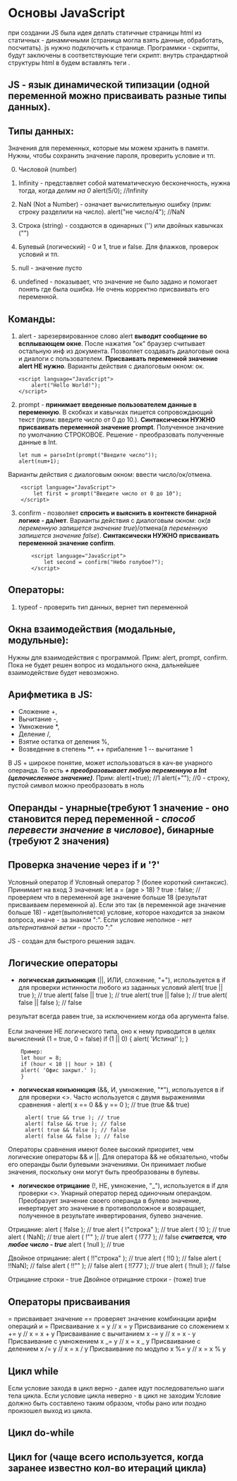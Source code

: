 # Основы JavaScript

при создании JS была идея делать статичные страницы html из статичных - динамичными (страница могла взять данные, обработать, посчитать). js нужно подключить к странице. Программки - скрипты, будут заключены в соответствующие теги скрипт: внутрь страндартной структуры html в <body></body> будем вставлять теги <script></script>.

## JS - язык **динамической** типизации (одной переменной можно присваивать разные типы данных).

## Типы данных:

Значения для переменных, которые мы можем хранить в памяти. Нужны, чтобы сохранить значение пароля, проверить условие и тп.

0. Числовой (number)

1. Infinity - представляет собой математическую бесконечность, нужна тогда, когда _делим на 0_
   alert(5/0); //Infinity

2. NaN (Not a Number) - означает вычислительную ошибку (прим: строку разделили на число).
   alert("не число/4"); //NaN

3. Строка (string) - создаются в одинарных ('') или двойных кавычках ("")

4. Булевый (логический) - 0 и 1, true и false. Для флажков, проверок условий и тп.

5. null - значение пусто

6. undefined - показывает, что значение не было задано и помогает понять где была ошибка. Не очень корректно присваивать его переменной.

## Команды:

1.  alert - зарезервированное слово alert **выводит сообщение во всплывающем окне**. После нажатия "ок" браузер считывает остальную инф из документа. Позволяет создавать диалоговые окна и диалоги с пользователем. **Присваивать переменной значение alert НЕ нужно**.
    Варианты действия с диалоговым окном: ок.

        <script language="JavaScript">
            alert("Hello World!");
        </script>

2.  prompt - **принимает введенные пользователем данные в переменную**. В скобках и кавычках пишется сопровождающий текст (прим: введите число от 0 до 10.). **Синтаксически НУЖНО присваивать переменной значение prompt**.
    Полученное значение по умолчанию СТРОКОВОЕ. Решение - преобразовать полученные данные в Int.

        let num = parseInt(prompt("Введите число"));
        alert(num+1);

Варианты действия с диалоговым окном: ввести число/ок/отмена.

        <script language="JavaScript">
            let first = prompt("Введите число от 0 до 10");
        </script>

3.  confirm - позволяет **спросить и выяснить в контексте бинарной логике - да/нет**.
    Варианты действия с диалоговым окном: ок(_в переменную запишется значение true_)/отмена(_в переменную запишется значение false_). **Синтаксически НУЖНО присваивать переменной значение confirm**.

            <script language="JavaScript">
                let second = confirm("Небо голубое?");
            </script>

## Операторы:

1. typeof - проверить тип данных, вернет тип переменной

## Окна взаимодействия (модальные, модульные):

Нужны для взаимодействия с программой. Прим: alert, prompt, confirm. Пока не будет решен вопрос из модального окна, дальнейшее взаимодействие будет невозможно.

## Арифметика в JS:

- Сложение +,
- Вычитание -,
- Умножение \*,
- Деление /,
- Взятие остатка от деления %,
- Возведение в степень \*\*.
  ++ прибаление 1
  -- вычитание 1

В JS + широкое понятие, может использоваться в кач-ве унарного операнда. То есть **_+ преобразовывает любую переменную в Int (целочисленное значение)_**. Прим:
alert(+true); //1
alert(+""); //0 - строку, пустой символ можно преобразовать в ноль

## Операнды - унарные(требуют 1 значение - оно становится перед переменной - _способ перевести значение в числовое_), бинарные (требуют 2 значения)

## Проверка значение через if и '?'

Условный оператор if
Условный оператор ? (более короткий синтаксис). Принимает на вход 3 значения:
let a = (age > 18) ? true : false; // проверяем что в переменной age значение больше 18 (результат присваиваем переменной a). Если это так (в переменной age значение больше 18) - идет(выполняется) условие, которое находится за знаком вопроса, иначе - за знаком ":".
Если условие неполное - _нет альтернативной ветки_ - просто ":"

JS - создан для быстрого решения задач.

## Логические операторы

- **логическая дизъюнкция** (||, ИЛИ, сложение, "+"), используется в if для проверки истинности любого из заданных условий
  alert( true || true ); // true
  alert( false || true ); // true
  alert( true || false ); // true
  alert( false || false ); // false

результат всегда равен true, за исключением когда оба аргумента false. <br>
<br>
Если значение НЕ логического типа, оно к нему приводится в целях вычислений (1 = true, 0 = false)
if (1 || 0) {
alert( 'Истина!' );
}

        Пример:
        let hour = 8;
        if (hour < 10 || hour > 18) {
        alert( 'Офис закрыт.' );
        }

- **логическая конъюнкция** (&&, И, умножение, "\*"), используется в if для проверки <>. Часто используется с двумя выражениями сравнения - alert( х == 0 && у == 0 ); // true (true && true)

        alert( true && true ); // true
        alert( false && true ); // false
        alert( true && false ); // false
        alert( false && false ); // false

Операторы сравнения имеют более высокий приоритет, чем логические операторы && и ||.
Для оператора && не обязательно, чтобы его операнды были булевыми значениями. Он принимает любые
значения, поскольку они могут быть преобразованы в булевы.

- **логическое отрицание** (!, НЕ, умножение, "\_"), используется в if для проверки <>. Унарный оператор перед одиночным операндом. Преобразует значение своего операнда в булево значение, инвертирует это значение в противоположное и возвращает, полученное в результате инвертирования, булево значение.

Отрицание:
alert ( !false ); // true
alert ( !"строка" ); // true
alert ( !0 ); // true
alert ( !NaN); // true
alert ( !"" ); // true
alert ( !777 ); // false **_считается, что любое число - true_**
alert ( !null ); // true

Двойное отрицание:
alert ( !!"строка" ); // true
alert ( !!0 ); // false
alert ( !!NaN); // false
alert ( !!"" ); // false
alert ( !!777 ); // true
alert ( !!null ); // false

Отрицание строки - true
Двойное отрицание строки - (тоже) true

## Операторы присваивания

= присваивает значение
== проверяет значение
комбинации арифм операций и =
Присваивание x = y // x = y
Присваивание со сложением x += y // x = x + y
Присваивание с вычитанием x -= y // x = x - y
Присваивание с умножением x _= y // x = x _ y
Присваивание с делением x /= y // x = x / y
Присваивание по модулю x %= y // x = x % y

## Цикл while

Если условие захода в цикл верно - далее идут последовательно шаги тела цикла. Если условие цикла неверно - в цикл не заходим
Условие должно быть составлено таким образом, чтобы рано или поздно произошел выход из цикла.

## Цикл do-while

## Цикл for (чаще всего используется, когда заранее известно кол-во итераций цикла)
